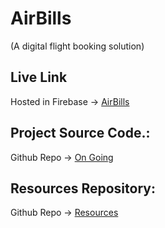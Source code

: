 # AirBills
(A digital flight booking solution)

## Live Link

Hosted in Firebase -> [AirBills](#)

## Project Source Code.:

Github Repo -> [On Going](https://github.com/zahangir20bd/flight-booking-project)

## Resources Repository:

Github Repo -> [Resources](#)

